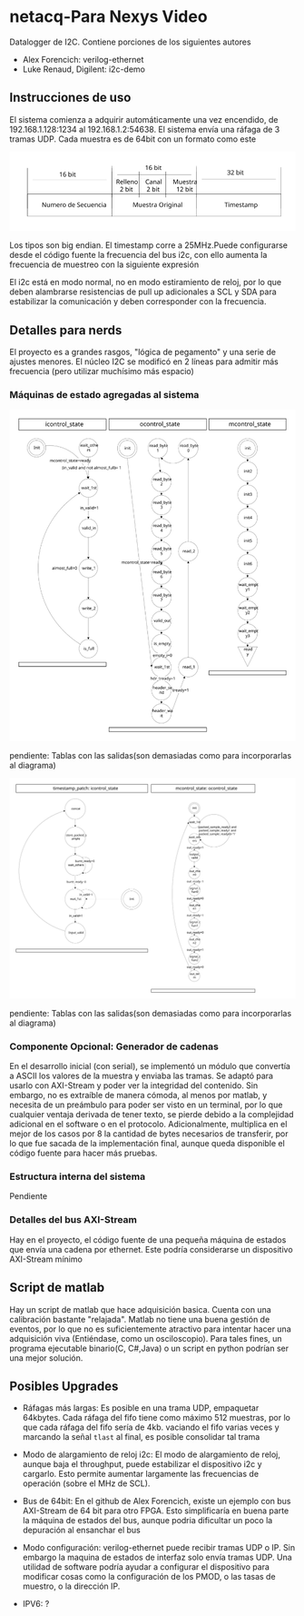 # netacq-Para Nexys Video
Datalogger de I2C. Contiene porciones de los siguientes autores
* Alex Forencich: verilog-ethernet
* Luke Renaud, Digilent: i2c-demo

## Instrucciones de uso

El sistema comienza a adquirir automáticamente una vez encendido, de 192.168.1.128:1234 al 192.168.1.2:54638. El sistema envía una ráfaga de 3 tramas UDP. Cada muestra es de 64bit con un formato como este

![tipo de la muestra](https://github.com/ColdfireMC/netacq/blob/main/diags/sampletype.svg "Tipo de la muestra")


Los tipos son big endian. El timestamp corre a 25MHz.Puede configurarse desde el código fuente la frecuencia del bus i2c, con ello aumenta la frecuencia de muestreo con la siguiente expresión


El i2c está en modo normal, no en modo estiramiento de reloj, por lo que deben alambrarse resistencias de pull up adicionales a SCL y SDA para estabilizar la comunicación y deben corresponder con la frecuencia.

## Detalles para nerds

El proyecto es a grandes rasgos, "lógica de pegamento" y una serie de ajustes menores. El núcleo I2C se modificó en 2 líneas para admitir más frecuencia (pero utilizar muchísimo más espacio)

### Máquinas de estado agregadas al sistema

![Máquina de estados del FIFO](https://github.com/ColdfireMC/netacq/blob/main/diags/fifo_comp3.svg "Máquina de estados del FIFO")

pendiente: Tablas con las salidas(son demasiadas como para incorporarlas al diagrama)

![Máquina de estados del timestamp](https://github.com/ColdfireMC/netacq/blob/main/diags/timestamp.svg "Máquina de estados del timestamp")

pendiente: Tablas con las salidas(son demasiadas como para incorporarlas al diagrama)

### Componente Opcional: Generador de cadenas

En el desarrollo inicial (con serial), se implementó un módulo que convertía a ASCII los valores de la muestra y enviaba las tramas. Se adaptó para usarlo con AXI-Stream y poder ver la integridad del contenido. Sin embargo, no es extraíble de manera cómoda, al menos por matlab, y necesita de un preámbulo para poder ser visto en un terminal, por lo que cualquier ventaja derivada de tener texto, se pierde debido a la complejidad adicional en el software o en el protocolo. Adicionalmente, multiplica en el mejor de los casos por 8 la cantidad de bytes necesarios de transferir, por lo que fue sacada de la implementación final, aunque queda disponible el código fuente para hacer más pruebas.


### Estructura interna del sistema

Pendiente


### Detalles del bus AXI-Stream

Hay en el proyecto, el código fuente de una pequeña máquina de estados que envía una cadena por ethernet. Este podría considerarse un dispositivo AXI-Stream mínimo


## Script de matlab
Hay un script de matlab que hace adquisición basica. Cuenta con una calibración bastante "relajada". Matlab no tiene una buena gestión de eventos, por lo que no es suficientemente atractivo para intentar hacer una adquisición viva (Entiéndase, como un osciloscopio). Para tales fines, un programa ejecutable binario(C, C#,Java) o un script en python podrían ser una mejor solución.


## Posibles Upgrades

* Ráfagas más largas: Es posible en una trama UDP, empaquetar 64kbytes. Cada ráfaga del fifo tiene como máximo 512 muestras, por lo que cada ráfaga del fifo sería de 4kb. vaciando el fifo varias veces y marcando la señal `tlast` al final, es posible consolidar tal trama

* Modo de alargamiento de reloj i2c: El modo de alargamiento de reloj, aunque baja el throughput, puede estabilizar el dispositivo i2c y cargarlo. Esto permite aumentar largamente las frecuencias de operación (sobre el MHz de SCL).

* Bus de 64bit: En el github de Alex Forencich, existe un ejemplo con bus AXI-Stream de 64 bit para otro FPGA. Esto simplificaría en buena parte la máquina de estados del bus, aunque podria dificultar un poco la depuración al ensanchar el bus

* Modo configuración: verilog-ethernet puede recibir tramas UDP o IP. Sin embargo la maquina de estados de interfaz solo envía tramas UDP. Una utilidad de software podría ayudar a configurar el dispositivo para modificar cosas como la configuración de los PMOD, o las tasas de muestro, o la dirección IP.

* IPV6: ?

